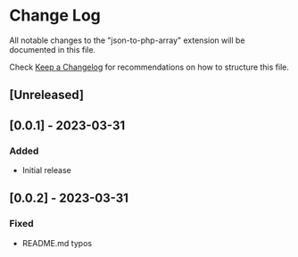 # Change Log

All notable changes to the "json-to-php-array" extension will be documented in this file.

Check [Keep a Changelog](http://keepachangelog.com/) for recommendations on how to structure this file.

## [Unreleased]

## [0.0.1] - 2023-03-31

### Added

- Initial release

## [0.0.2] - 2023-03-31

### Fixed

- README.md typos
